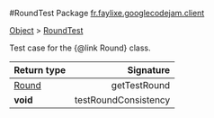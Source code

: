 #RoundTest
Package [fr.faylixe.googlecodejam.client](nullfr/faylixe/googlecodejam/client)

[Object]() > [RoundTest]()

Test case for the {@link Round} class.


Return type | Signature
--- | ---:
[Round]() | getTestRound
**void** | testRoundConsistency
